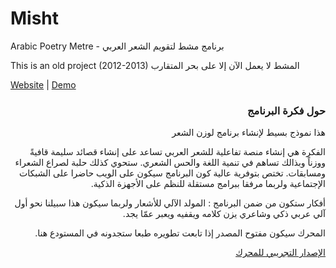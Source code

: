 Misht
=====

Arabic Poetry Metre - برنامج مشط لتقويم الشعر العربي

This is an old project (2012-2013) المشط لا يعمل الآن إلا على بحر المتقارب

<a href="http://blog.nbyl.me/2013/08/%D8%A7%D9%84%D9%85%D9%90%D8%B4%D8%B7-%D9%84%D9%90%D8%AA%D9%82%D9%88%D9%8A%D9%85-%D8%A7%D9%84%D8%B4%D8%B9%D8%B1-%D8%A7%D9%84%D8%B9%D8%B1%D8%A8%D9%8A/">Website</a> | <a href="http://indev.nbyl.me/aroudh/">Demo</a>

<h3 dir="rtl">حول فكرة البرنامج</h3>
<p dir="rtl">
هذا نموذج بسيط لإنشاء برنامج لوزن الشعر
</p>
<p dir="rtl">
الفكرة هي إنشاء منصة تفاعلية للشعر العربي تساعد على إنشاء قصائد سليمة قافيةً ووزناً وبذالك تساهم في تنمية اللغة والحس الشعري. ستحوي كذلك حلبة لصراع الشعراء ومسابقات. تختص بتوفرية عالية كون البرنامج سيكون على الويب حاضرا على الشبكات الإجتماعية ولربما مرفقا ببرامج مستقلة للنظم على الأجهزة الذكية.
</p>
<p dir="rtl">
أفكار ستكون من ضمن البرنامج : المولد الآلي للأشعار ولربما سيكون هذا سبيلنا نحو أول آلي عربي ذكي وشاعري يزن كلامه ويقفيه ويعبر عمّا يجد.
</p>
<p dir="rtl">
المحرك سيكون مفتوح المصدر إذا تابعت تطويره طبعا ستجدونه في المستودع هنا.
</p>

<p dir="rtl">
<a href="http://indev.nbyl.me/aroudh/">الإصدار التجريبي للمحرك</a>
</p>
